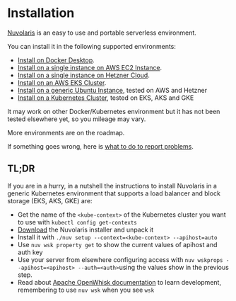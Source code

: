 # Installation

[Nuvolaris](https://www.nuvolaris.io) is an easy to use and portable serverless environment. 

You can install it in the following supported environments:

- [Install on Docker Desktop](how-to-install-on-docker-desktop/index.md).
- [Install on a single instance on AWS EC2 Instance](Install_AWS_EC2.md).
- [Install on a single instance on Hetzner Cloud](Install_Hetzner_Cloud.md).
- [Install on an AWS EKS Cluster](Install_AWS_EKS.md).
- [Install on a generic Ubuntu Instance](Install_Ubuntu.md), tested on AWS and Hetzner
- [Install on a Kubernetes Cluster](Install_Kubernetes.md), tested on EKS, AKS and GKE

It may work on other Docker/Kubernetes environment but it has not been tested elsewhere yet, so you mileage may vary. 

More environments are on the roadmap.

If something goes wrong, here is [what to do to report problems](Troubleshooting.md).

## TL;DR

If you are in a hurry, in a nutshell the instructions to install Nuvolaris in a generic Kubernetes environment that supports a load balancer and block storage (EKS, AKS, GKE) are:

- Get the name of the `<kube-context>` of the Kubernetes cluster you want to use with `kubectl config get-contexts`
- [Download](https://github.com/nuvolaris/nuvolaris/releases) the Nuvolaris installer and unpack it
- Install it with  `./nuv setup --context=<kube-context> --apihost=auto`
- Use `nuv wsk property get` to show the current values of apihost and auth key
- Use your server from elsewhere configuring access with `nuv wskprops --apihost=<apihost> --auth=<auth>`using the values show in the previous step.
- Read about [Apache OpenWhisk documentation](https://openwhisk.apache.org/documentation.html) to learn development, remembering to use `nuv wsk` when you see `wsk`


